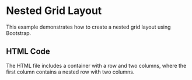 # Nested Grid Layout

This example demonstrates how to create a nested grid layout using Bootstrap.

## HTML Code
The HTML file includes a container with a row and two columns, where the first column contains a nested row with two columns.